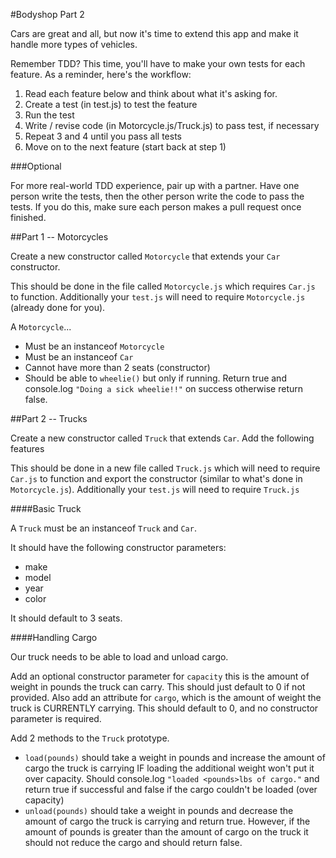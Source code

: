 #Bodyshop Part 2

Cars are great and all, but now it's time to extend this app and make it handle more types of vehicles.

Remember TDD? This time, you'll have to make your own tests for each feature. As a reminder, here's the workflow:

1. Read each feature below and think about what it's asking for.
2. Create a test (in test.js) to test the feature
3. Run the test
4. Write / revise code (in Motorcycle.js/Truck.js) to pass test, if necessary
5. Repeat 3 and 4 until you pass all tests
6. Move on to the next feature (start back at step 1)

###Optional

For more real-world TDD experience, pair up with a partner. Have one person write the tests, then the other person write the code to pass the tests. If you do this, make sure each person makes a pull request once finished.

##Part 1 -- Motorcycles

Create a new constructor called `Motorcycle` that extends your `Car` constructor.

This should be done in the file called `Motorcycle.js` which requires `Car.js` to function. Additionally your `test.js` will need to require `Motorcycle.js` (already done for you).

A `Motorcycle`...

* Must be an instanceof `Motorcycle`
* Must be an instanceof `Car`
* Cannot have more than 2 seats (constructor)
* Should be able to `wheelie()` but only if running. Return true and console.log `"Doing a sick wheelie!!"` on success otherwise return false.

##Part 2 -- Trucks

Create a new constructor called `Truck` that extends `Car`. Add the following features

This should be done in a new file called `Truck.js` which will need to require `Car.js` to function and export the constructor (similar to what's done in `Motorcycle.js`). Additionally your `test.js` will need to require `Truck.js`

####Basic Truck

A `Truck` must be an instanceof `Truck` and `Car`.

It should have the following constructor parameters:

* make
* model
* year
* color

It should default to 3 seats.

####Handling Cargo

Our truck needs to be able to load and unload cargo.

Add an optional constructor parameter for `capacity` this is the amount of weight in pounds the truck can carry. This should just default to 0 if not provided. Also add an attribute for `cargo`, which is the amount of weight the truck is CURRENTLY carrying. This should default to 0, and no constructor parameter is required.

Add 2 methods to the `Truck` prototype.

* `load(pounds)` should take a weight in pounds and increase the amount of cargo the truck is carrying IF loading the additional weight won't put it over capacity. Should console.log `"loaded <pounds>lbs of cargo."` and return true if successful and false if the cargo couldn't be loaded (over capacity)
* `unload(pounds)` should take a weight in pounds and decrease the amount of cargo the truck is carrying and return true. However, if the amount of pounds is greater than the amount of cargo on the truck it should not reduce the cargo and should return false.

